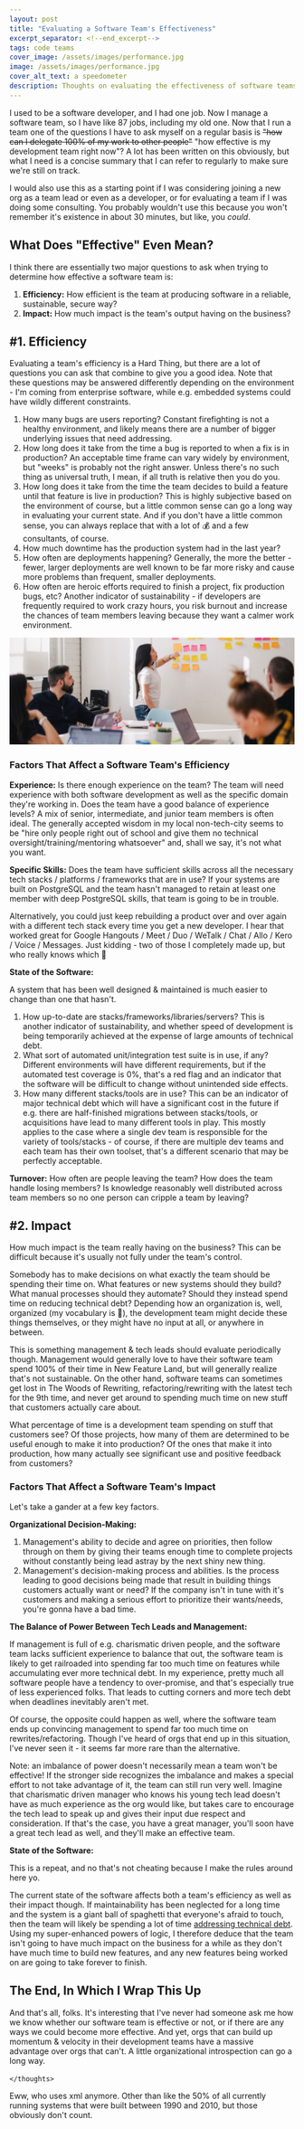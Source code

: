 ```yaml
---
layout: post
title: "Evaluating a Software Team's Effectiveness"
excerpt_separator: <!--end_excerpt-->
tags: code teams
cover_image: /assets/images/performance.jpg
image: /assets/images/performance.jpg
cover_alt_text: a speedometer
description: Thoughts on evaluating the effectiveness of software teams
---
```

I used to be a software developer, and I had one job. Now I manage a software team, so I have like 87 jobs, including my old one. Now that I run a team one of the questions I have to ask myself on a regular basis is ~~"how can I delegate 100% of my work to other people"~~ "how effective is my development team right now"? A lot has been written on this obviously, but what I need is a concise summary that I can refer to regularly to make sure we're still on track.

<!--end_excerpt-->

I would also use this as a starting point if I was considering joining a new org as a team lead or even as a developer, or for evaluating a team if I was doing some consulting. You probably wouldn't use this because you won't remember it's existence in about 30 minutes, but like, you *could*.

## What Does "Effective" Even Mean?

I think there are essentially two major questions to ask when trying to determine how effective a software team is:

1. **Efficiency:** How efficient is the team at producing software in a reliable, sustainable, secure way?
2. **Impact:** How much impact is the team's output having on the business? 

## #1. Efficiency

Evaluating a team's efficiency is a Hard Thing, but there are a lot of questions you can ask that combine to give you a good idea. Note that these questions may be answered differently depending on the environment - I'm coming from enterprise software, while e.g. embedded systems could have wildly different constraints.

1. How many bugs are users reporting? Constant firefighting is not a healthy environment, and likely means there are a number of bigger underlying issues that need addressing. 
2. How long does it take from the time a bug is reported to when a fix is in production? An acceptable time frame can vary widely by environment, but "weeks" is probably not the right answer. Unless there's no such thing as universal truth, I mean, if all truth is relative then you do you.
3. How long does it take from the time the team decides to build a feature until that feature is live in production? This is highly subjective based on the environment of course, but a little common sense can go a long way in evaluating your current state. And if you don't have a little common sense, you can always replace that with a lot of :moneybag: and a few consultants, of course.
4. How much downtime has the production system had in the last year? 
5. How often are deployments happening? Generally, the more the better - fewer, larger deployments are well known to be far more risky and cause more problems than frequent, smaller deployments.
6. How often are heroic efforts required to finish a project, fix production bugs, etc? Another indicator of sustainability - if developers are frequently required to work crazy hours, you risk burnout and increase the chances of team members leaving because they want a calmer work environment.

![A software team at a whiteboard](/assets/images/team-whiteboard.jpg)

### Factors That Affect a Software Team's Efficiency

**Experience:** Is there enough experience on the team? The team will need experience with both software development as well as the specific domain they're working in. Does the team have a good balance of experience levels? A mix of senior, intermediate, and junior team members is often ideal. The generally accepted wisdom in my local non-tech-city seems to be "hire only people right out of school and give them no technical oversight/training/mentoring whatsoever" and, shall we say, it's not what you want.

**Specific Skills:** Does the team have sufficient skills across all the necessary tech stacks / platforms / frameworks that are in use? If your systems are built on PostgreSQL and the team hasn't managed to retain at least one member with deep PostgreSQL skills, that team is going to be in trouble.

Alternatively, you could just keep rebuilding a product over and over again with a different tech stack every time you get a new developer. I hear that worked great for Google Hangouts / Meet / Duo / WeTalk / Chat / Allo / Kero / Voice / Messages. Just kidding - two of those I completely made up, but who really knows which :thinking:

**State of the Software:** 

A system that has been well designed & maintained is much easier to change than one that hasn't.

1. How up-to-date are stacks/frameworks/libraries/servers? This is another indicator of sustainability, and whether speed of development is being temporarily achieved at the expense of large amounts of technical debt.
2. What sort of automated unit/integration test suite is in use, if any? Different environments will have different requirements, but if the automated test coverage is 0%, that's a red flag and an indicator that the software will be difficult to change without unintended side effects.
3. How many different stacks/tools are in use? This can be an indicator of major technical debt which will have a significant cost in the future if e.g. there are half-finished migrations between stacks/tools, or acquisitions have lead to many different tools in play. This mostly applies to the case where a single dev team is responsible for the variety of tools/stacks - of course, if there are multiple dev teams and each team has their own toolset, that's a different scenario that may be perfectly acceptable.

**Turnover:** How often are people leaving the team? How does the team handle losing members? Is knowledge reasonably well distributed across team members so no one person can cripple a team by leaving?



## #2. Impact

How much impact is the team really having on the business? This can be difficult because it's usually not fully under the team's control. 

Somebody has to make decisions on what exactly the team should be spending their time on. What features or new systems should they build? What manual processes should they automate? Should they instead spend time on reducing technical debt? Depending how an organization is, well, organized (my vocabulary is :100:), the development team might decide these things themselves, or they might have no input at all, or anywhere in between.

This is something management & tech leads should evaluate periodically though. Management would generally love to have their software team spend 100% of their time in New Feature Land, but will generally realize that's not sustainable. On the other hand, software teams can sometimes get lost in The Woods of Rewriting, refactoring/rewriting with the latest tech for the 9th time, and never get around to spending much time on new stuff that customers actually care about. 

What percentage of time is a development team spending on stuff that customers see? Of those projects, how many of them are determined to be useful enough to make it into production? Of the ones that make it into production, how many actually see significant use and positive feedback from customers?

### Factors That Affect a Software Team's Impact

Let's take a gander at a few key factors.

**Organizational Decision-Making:** 

1. Management's ability to decide and agree on priorities, then follow through on them by giving their teams enough time to complete projects without constantly being lead astray by the next shiny new thing. 
2. Management's decision-making process and abilities. Is the process leading to good decisions being made that result in building things customers actually want or need? If the company isn't in tune with it's customers and making a serious effort to prioritize their wants/needs, you're gonna have a bad time.

**The Balance of Power Between Tech Leads and Management:** 

If management is full of e.g. charismatic driven people, and the software team lacks sufficient experience to balance that out, the software team is likely to get railroaded into spending far too much time on features while accumulating ever more technical debt. In my experience, pretty much all software people have a tendency to over-promise, and that's especially true of less experienced folks. That leads to cutting corners and more tech debt when deadlines inevitably aren't met.

Of course, the opposite could happen as well, where the software team ends up convincing management to spend far too much time on rewrites/refactoring. Though I've heard of orgs that end up in this situation, I've never seen it - it seems far more rare than the alternative.

Note: an imbalance of power doesn't necessarily mean a team won't be effective! If the stronger side recognizes the imbalance and makes a special effort to not take advantage of it, the team can still run very well. Imagine that charismatic driven manager who knows his young tech lead doesn't have as much experience as the org would like, but takes care to encourage the tech lead to speak up and gives their input due respect and consideration. If that's the case, you have a great manager, you'll soon have a great tech lead as well, and they'll make an effective team.

**State of the Software:** 

This is a repeat, and no that's not cheating because I make the rules around here yo.

The current state of the software affects both a team's efficiency as well as their impact though. If maintainability has been neglected for a long time and the system is a giant ball of spaghetti that everyone's afraid to touch, then the team will likely be spending a lot of time [addressing technical debt](https://willfroese.com/blog/taking-over-legacy-codebase). Using my super-enhanced powers of logic, I therefore deduce that the team isn't going to have much impact on the business for a while as they don't have much time to build new features, and any new features being worked on are going to take forever to finish.

## The End, In Which I Wrap This Up

And that's all, folks. It's interesting that I've never had someone ask me how we know whether our software team is effective or not, or if there are any ways we could become more effective. And yet, orgs that can build up momentum & velocity in their development teams have a massive advantage over orgs that can't. A little organizational introspection can go a long way.

`</thoughts>`

Eww, who uses xml anymore. Other than like the 50% of all currently running systems that were built between 1990 and 2010, but those obviously don't count.






